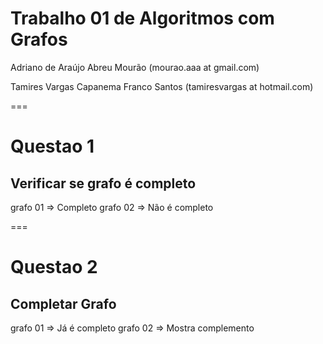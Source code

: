 
Trabalho 01 de Algoritmos com Grafos
==

Adriano de Araújo Abreu Mourão          (mourao.aaa at gmail.com)


Tamires Vargas Capanema Franco Santos   (tamiresvargas at hotmail.com)

===

Questao 1
==
Verificar se grafo é completo
--

grafo 01 => Completo
grafo 02 => Não é completo


===

Questao 2
==
Completar Grafo
--

grafo 01 => Já é completo
grafo 02 => Mostra complemento
